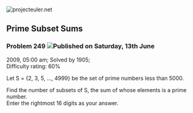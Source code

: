 ![projecteuler.net](images/print_page_logo.png)

## Prime Subset Sums

### Problem 249 ![](images/icon_info.png)Published on Saturday, 13th June
2009, 05:00 am; Solved by 1905;  
Difficulty rating: 60%

Let S = {2, 3, 5, ..., 4999} be the set of prime numbers less than 5000.

Find the number of subsets of S, the sum of whose elements is a prime number.  
Enter the rightmost 16 digits as your answer.

  
  

